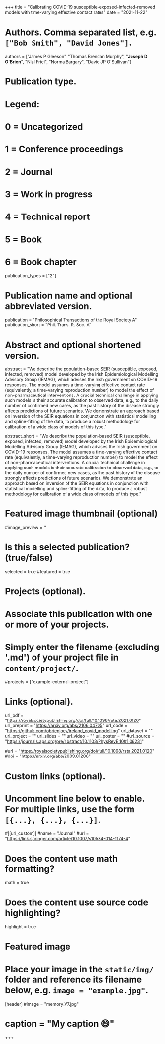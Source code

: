 +++
title = "Calibrating COVID-19 susceptible-exposed-infected-removed models with time-varying effective contact rates"
date = "2021-11-22"

# Authors. Comma separated list, e.g. `["Bob Smith", "David Jones"]`.

authors = ["James P Gleeson", "Thomas Brendan Murphy", "**Joseph D O'Brien**", "Nial Friel", "Norma Bargary", "David JP O'Sullivan"]

# Publication type.
# Legend:
# 0 = Uncategorized
# 1 = Conference proceedings
# 2 = Journal
# 3 = Work in progress
# 4 = Technical report
# 5 = Book
# 6 = Book chapter
publication_types = ["2"]

# Publication name and optional abbreviated version.
publication = "Philosophical Transactions of the Royal Society A"
publication_short = "Phil. Trans. R. Soc. A"

# Abstract and optional shortened version.
abstract = "We describe the population-based SEIR (susceptible, exposed, infected, removed) model developed by the Irish Epidemiological Modelling Advisory Group (IEMAG), which advises the Irish government on COVID-19 responses. The model assumes a time-varying effective contact rate (equivalently, a time-varying reproduction number) to model the effect of non-pharmaceutical interventions. A crucial technical challenge in applying such models is their accurate calibration to observed data, e.g., to the daily number of confirmed new cases, as the past history of the disease strongly affects predictions of future scenarios. We demonstrate an approach based on inversion of the SEIR equations in conjunction with statistical modelling and spline-fitting of the data, to produce a robust methodology for calibration of a wide class of models of this type."

abstract_short = "We describe the population-based SEIR (susceptible, exposed, infected, removed) model developed by the Irish Epidemiological Modelling Advisory Group (IEMAG), which advises the Irish government on COVID-19 responses. The model assumes a time-varying effective contact rate (equivalently, a time-varying reproduction number) to model the effect of non-pharmaceutical interventions. A crucial technical challenge in applying such models is their accurate calibration to observed data, e.g., to the daily number of confirmed new cases, as the past history of the disease strongly affects predictions of future scenarios. We demonstrate an approach based on inversion of the SEIR equations in conjunction with statistical modelling and spline-fitting of the data, to produce a robust methodology for calibration of a wide class of models of this type."

# Featured image thumbnail (optional)
#image_preview = ''

# Is this a selected publication? (true/false)
selected = true
#featured = true


# Projects (optional).
#   Associate this publication with one or more of your projects.
#   Simply enter the filename (excluding '.md') of your project file in `content/project/`.
#projects = ["example-external-project"]

# Links (optional).
url_pdf = "https://royalsocietypublishing.org/doi/full/10.1098/rsta.2021.0120"
url_preprint = "https://arxiv.org/abs/2106.04705"
url_code = "https://github.com/obrienjoey/ireland_covid_modelling"
url_dataset = ""
url_project = ""
url_slides = ""
url_video = ""
url_poster = ""
#url_source = "https://journals.aps.org/pre/abstract/10.1103/PhysRevE.10#1.06231"

#url = "https://royalsocietypublishing.org/doi/full/10.1098/rsta.2021.0120"
#doi = "https://arxiv.org/abs/2009.01206"
# Custom links (optional).
#   Uncomment line below to enable. For multiple links, use the form `[{...}, {...}, {...}]`.
#[[url_custom]]
#name = "Journal"
#url = "https://link.springer.com/article/10.1007/s10584-014-1174-4"

# Does the content use math formatting?
math = true

# Does the content use source code highlighting?
highlight = true

# Featured image
# Place your image in the `static/img/` folder and reference its filename below, e.g. `image = "example.jpg"`.
[header]
#image = "memory_V7.jpg"
# caption = "My caption :smile:"

+++
